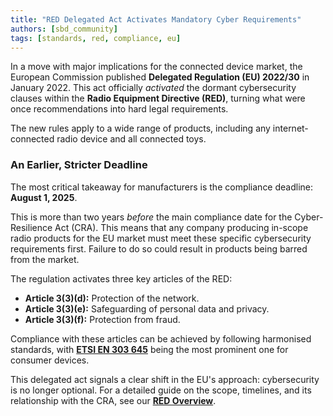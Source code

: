 ```yaml
---
title: "RED Delegated Act Activates Mandatory Cyber Requirements"
authors: [sbd_community]
tags: [standards, red, compliance, eu]
---
```

In a move with major implications for the connected device market, the European Commission published **Delegated Regulation (EU) 2022/30** in January 2022. This act officially *activated* the dormant cybersecurity clauses within the **Radio Equipment Directive (RED)**, turning what were once recommendations into hard legal requirements.

<!-- truncate -->

The new rules apply to a wide range of products, including any internet-connected radio device and all connected toys.

### An Earlier, Stricter Deadline

The most critical takeaway for manufacturers is the compliance deadline: **August 1, 2025**.

This is more than two years *before* the main compliance date for the Cyber-Resilience Act (CRA). This means that any company producing in-scope radio products for the EU market must meet these specific cybersecurity requirements first. Failure to do so could result in products being barred from the market.

The regulation activates three key articles of the RED:
*   **Article 3(3)(d):** Protection of the network.
*   **Article 3(3)(e):** Safeguarding of personal data and privacy.
*   **Article 3(3)(f):** Protection from fraud.

Compliance with these articles can be achieved by following harmonised standards, with **[ETSI EN 303 645](/docs/standards/en303645-overview)** being the most prominent one for consumer devices.

This delegated act signals a clear shift in the EU's approach: cybersecurity is no longer optional. For a detailed guide on the scope, timelines, and its relationship with the CRA, see our [**RED Overview**](/docs/standards/red-overview). 
